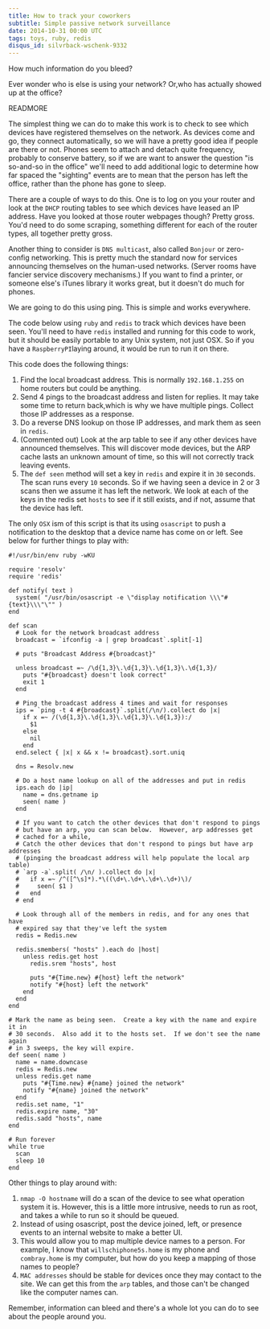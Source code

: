 ```yaml
---
title: How to track your coworkers
subtitle: Simple passive network surveillance
date: 2014-10-31 00:00 UTC
tags: toys, ruby, redis
disqus_id: silvrback-wschenk-9332
---
```


How much information do you bleed?

Ever wonder who is else is using your network?  Or,who has actually showed up at the office?

READMORE

The simplest thing we can do to make this work is to check to see which devices have registered themselves on the network.  As devices come and go, they connect automatically, so we will have a pretty good idea if people are there or not.  Phones seem to attach and detach quite frequency, probably to conserve battery, so if we are want to answer the question "is so-and-so in the office" we'll need to add additional logic to determine how far spaced the "sighting" events are to mean that the person has left the office, rather than the phone has gone to sleep.

There are a couple of ways to do this. One is to log on you your router and look at the `DHCP` routing tables to see which devices have leased an IP address.  Have you looked at those router webpages though?  Pretty gross.  You'd need to do some scraping, something different for each of the router types, all together pretty gross.

Another thing to consider is `DNS multicast`, also called `Bonjour` or zero-config networking.  This is pretty much the standard now for services announcing themselves on the human-used networks.  (Server rooms have fancier service discovery mechanisms.)  If you want to find a printer, or someone else's iTunes library it works great, but it doesn't do much for phones.

We are going to do this using ping.   This is simple and works everywhere.

The code below using `ruby` and `redis` to track which devices have been seen.  You'll need to have `redis` installed and running for this code to work, but it should be easily portable to any Unix system, not just OSX.  So if you have a `RaspberryPI`laying around, it would be run to run it on there.

This code does the following things:

1. Find the local broadcast address.  This is normally `192.168.1.255` on home routers but could be anything.
2. Send 4 pings to the broadcast address and listen for replies.  It may take some time to return back,which is why we have multiple pings.  Collect those IP addresses as a response.
3. Do a reverse DNS lookup on those IP addresses, and mark them as seen in `redis`.
4. (Commented out) Look at the arp table to see if any other devices have announced themselves.  This will discover mode devices, but the ARP cache lasts an unknown amount of time, so this will not correctly track leaving events.
5. The `def seen` method will set a key in `redis` and expire it in `30` seconds.  The scan runs every `10` seconds.  So if we having seen a device in 2 or 3 scans then we assume it has left the network.  We look at each of the keys in the redis set `hosts` to see if it still exists, and if not, assume that the device has left.

The only `OSX` ism of this script is that its using `osascript` to push a notification to the desktop that a device name has come on or left.  See below for further things to play with:

```
#!/usr/bin/env ruby -wKU

require 'resolv'
require 'redis'

def notify( text )
  system( "/usr/bin/osascript -e \"display notification \\\"#{text}\\\"\"" )
end

def scan
  # Look for the network broadcast address
  broadcast = `ifconfig -a | grep broadcast`.split[-1]

  # puts "Broadcast Address #{broadcast}"

  unless broadcast =~ /\d{1,3}\.\d{1,3}\.\d{1,3}\.\d{1,3}/
    puts "#{broadcast} doesn't look correct"
    exit 1
  end

  # Ping the broadcast address 4 times and wait for responses
  ips = `ping -t 4 #{broadcast}`.split(/\n/).collect do |x|
    if x =~ /(\d{1,3}\.\d{1,3}\.\d{1,3}\.\d{1,3}):/
      $1
    else
      nil
    end
  end.select { |x| x && x != broadcast}.sort.uniq

  dns = Resolv.new

  # Do a host name lookup on all of the addresses and put in redis
  ips.each do |ip|
    name = dns.getname ip
    seen( name )
  end

  # If you want to catch the other devices that don't respond to pings
  # but have an arp, you can scan below.  However, arp addresses get
  # cached for a while, 
  # Catch the other devices that don't respond to pings but have arp addresses
  # (pinging the broadcast address will help populate the local arp table)
  # `arp -a`.split( /\n/ ).collect do |x|
  #   if x =~ /^([^\s]*).*\((\d+\.\d+\.\d+\.\d+)\)/
  #     seen( $1 )
  #   end
  # end

  # Look through all of the members in redis, and for any ones that have
  # expired say that they've left the system
  redis = Redis.new

  redis.smembers( "hosts" ).each do |host|
    unless redis.get host
      redis.srem "hosts", host

      puts "#{Time.new} #{host} left the network"
      notify "#{host} left the network"
    end
  end
end

# Mark the name as being seen.  Create a key with the name and expire it in
# 30 seconds.  Also add it to the hosts set.  If we don't see the name again
# in 3 sweeps, the key will expire.
def seen( name )
  name = name.downcase
  redis = Redis.new
  unless redis.get name
    puts "#{Time.new} #{name} joined the network"
    notify "#{name} joined the network"
  end
  redis.set name, "1"
  redis.expire name, "30"
  redis.sadd "hosts", name
end

# Run forever
while true
  scan
  sleep 10
end
```

Other things to play around with:

1. `nmap -O hostname` will do a scan of the device to see what operation system it is.  However, this is a little more intrusive, needs to run as root, and takes a while to run so it should be queued.
2. Instead of using osascript, post the device joined, left, or presence events to an internal website to make a better UI.
3. This would allow you to map multiple device names to a person.  For example, I know that `willschiphone5s.home` is my phone and `combray.home` is my computer, but how do you keep a mapping of those names to people?
4. `MAC addresses` should be stable for devices once they may contact to the site.  We can get this from the `arp` tables, and those can't be changed like the computer names can.

Remember, information can bleed and there's a whole lot you can do to see about the people around you.